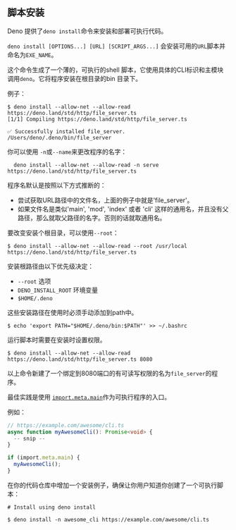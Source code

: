 ## 脚本安装

Deno 提供了`deno install`命令来安装和部署可执行代码。

`deno install [OPTIONS...] [URL] [SCRIPT_ARGS...]` 会安装可用的`URL`脚本并命名为`EXE_NAME`。

这个命令生成了一个薄的，可执行的shell 脚本，它使用具体的CLI标识和主模块调用`deno`。它将程序安装在根目录的bin 目录下。

例子：


```shell
$ deno install --allow-net --allow-read https://deno.land/std/http/file_server.ts
[1/1] Compiling https://deno.land/std/http/file_server.ts

✅ Successfully installed file_server.
/Users/deno/.deno/bin/file_server
```

你可以使用 `-n`或`--name`来更改程序的名字：


```shell
  deno install --allow-net --allow-read -n serve https://deno.land/std/http/file_server.ts
```

程序名默认是按照以下方式推断的：

- 尝试获取URL路径中的文件名，上面的例子中就是'file_server'。
- 如果文件名是类似'main', 'mod', 'index' 或者 'cli' 这样的通用名，并且没有父路径，那么就取父路径的名字。否则的话就取通用名。

要改变安装个根目录，可以使用`--root`：


```shell
$ deno install --allow-net --allow-read --root /usr/local https://deno.land/std/http/file_server.ts
```

安装根路径由以下优先级决定：

- `--root` 选项
- `DENO_INSTALL_ROOT` 环境变量
- `$HOME/.deno`

这些安装路径在使用时必须手动添加到path中。

```shell
$ echo 'export PATH="$HOME/.deno/bin:$PATH"' >> ~/.bashrc
```

运行脚本时需要在安装时设置权限。

```shell
$ deno install --allow-net --allow-read https://deno.land/std/http/file_server.ts 8080
```

以上命令新建了一个绑定到8080端口的有可读写权限的名为`file_server`的程序。

最佳实践是使用 [`import.meta.main`](../examples/testing_if_main.md)作为可执行程序的入口。

例如：


```ts
// https://example.com/awesome/cli.ts
async function myAwesomeCli(): Promise<void> {
  -- snip --
}

if (import.meta.main) {
  myAwesomeCli();
}
```

在你的代码仓库中增加一个安装例子，确保让你用户知道你创建了一个可执行脚本：


```shell
# Install using deno install

$ deno install -n awesome_cli https://example.com/awesome/cli.ts
```
